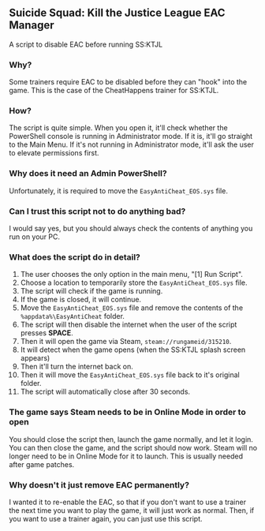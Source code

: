 ## Suicide Squad: Kill the Justice League EAC Manager

A script to disable EAC before running SS:KTJL


### Why?

Some trainers require EAC to be disabled before they can "hook" into the game. This is the case of the CheatHappens trainer for SS:KTJL.


### How?

The script is quite simple. When you open it, it'll check whether the PowerShell console is running in Administrator mode. If it is, it'll go straight to the Main Menu. If it's not running in Administrator mode, it'll ask the user to elevate permissions first.


### Why does it need an Admin PowerShell?

Unfortunately, it is required to move the `EasyAntiCheat_EOS.sys` file.


### Can I trust this script not to do anything bad?

I would say yes, but you should always check the contents of anything you run on your PC.


### What does the script do in detail?

1) The user chooses the only option in the main menu, "[1] Run Script".
2) Choose a location to temporarily store the `EasyAntiCheat_EOS.sys` file.
3) The script will check if the game is running.
4) If the game is closed, it will continue.
5) Move the `EasyAntiCheat_EOS.sys` file and remove the contents of the `%appdata%\EasyAntiCheat` folder.
6) The script will then disable the internet when the user of the script presses **SPACE**.
7) Then it will open the game via Steam, `steam://rungameid/315210`.
8) It will detect when the game opens (when the SS:KTJL splash screen appears)
9) Then it'll turn the internet back on.
10) Then it will move the `EasyAntiCheat_EOS.sys` file back to it's original folder.
11) The script will automatically close after 30 seconds.


### The game says Steam needs to be in Online Mode in order to open

You should close the script then, launch the game normally, and let it login. You can then close the game, and the script should now work. Steam will no longer need to be in Online Mode for it to launch. This is usually needed after game patches.


### Why doesn't it just remove EAC permanently?

I wanted it to re-enable the EAC, so that if you don't want to use a trainer the next time you want to play the game, it will just work as normal. 
Then, if you want to use a trainer again, you can just use this script.
